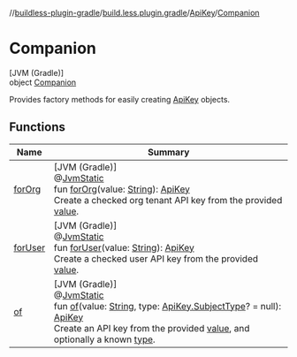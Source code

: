 //[buildless-plugin-gradle](../../../../index.md)/[build.less.plugin.gradle](../../index.md)/[ApiKey](../index.md)/[Companion](index.md)

# Companion

[JVM (Gradle)]\
object [Companion](index.md)

Provides factory methods for easily creating [ApiKey](../index.md) objects.

## Functions

| Name | Summary |
|---|---|
| [forOrg](for-org.md) | [JVM (Gradle)]<br>@[JvmStatic](https://kotlinlang.org/api/latest/jvm/stdlib/kotlin.jvm/-jvm-static/index.html)<br>fun [forOrg](for-org.md)(value: [String](https://kotlinlang.org/api/latest/jvm/stdlib/kotlin/-string/index.html)): [ApiKey](../index.md)<br>Create a checked org tenant API key from the provided [value](for-org.md). |
| [forUser](for-user.md) | [JVM (Gradle)]<br>@[JvmStatic](https://kotlinlang.org/api/latest/jvm/stdlib/kotlin.jvm/-jvm-static/index.html)<br>fun [forUser](for-user.md)(value: [String](https://kotlinlang.org/api/latest/jvm/stdlib/kotlin/-string/index.html)): [ApiKey](../index.md)<br>Create a checked user API key from the provided [value](for-user.md). |
| [of](of.md) | [JVM (Gradle)]<br>@[JvmStatic](https://kotlinlang.org/api/latest/jvm/stdlib/kotlin.jvm/-jvm-static/index.html)<br>fun [of](of.md)(value: [String](https://kotlinlang.org/api/latest/jvm/stdlib/kotlin/-string/index.html), type: [ApiKey.SubjectType](../-subject-type/index.md)? = null): [ApiKey](../index.md)<br>Create an API key from the provided [value](of.md), and optionally a known [type](of.md). |
